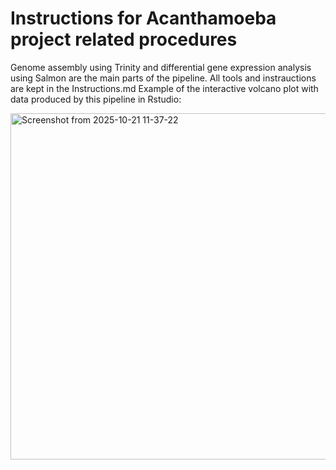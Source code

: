 # Instructions for Acanthamoeba project related procedures

Genome assembly using Trinity and differential gene expression analysis using Salmon are the main parts of the pipeline. All tools and instrauctions are kept in the Instructions.md
Example of the interactive volcano plot with data produced by this pipeline in Rstudio:

<img width="841" height="554" alt="Screenshot from 2025-10-21 11-37-22" src="https://github.com/user-attachments/assets/459c9332-1548-4ee8-b68f-9d1aefd50532" />
